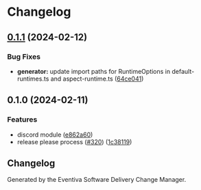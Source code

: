 # Changelog

## [0.1.1](https://github.com/Eventiva/Eventiva/compare/workflows/discord/generator-v0.1.0...workflows/discord/generator-v0.1.1) (2024-02-12)


### Bug Fixes

* **generator:** update import paths for RuntimeOptions in default-runtimes.ts and aspect-runtime.ts ([64ce041](https://github.com/Eventiva/Eventiva/commit/64ce041fedaea018b98070247ec8e7d6459f3efb))

## 0.1.0 (2024-02-11)


### Features

* discord module ([e862a60](https://github.com/eventiva/eventiva/commit/e862a608d076314b232daf6f88f5def176789540))
* release please process ([#320](https://github.com/eventiva/eventiva/issues/320)) ([1c38119](https://github.com/eventiva/eventiva/commit/1c381194c332e6142c3ccfcda630fcea494efb4b))

## Changelog

Generated by the Eventiva Software Delivery Change Manager.

